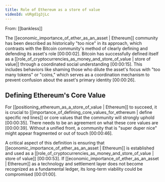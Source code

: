 ```yaml
---
title: Role of Ethereum as a store of value
videoId: vURgd1g3jLc
---
```


From: [[bankless]] <br/> 

The [[economic_importance_of_ether_as_an_asset | Ethereum]] community has been described as historically "too nice" in its approach, which contrasts with the Bitcoin community's method of clearly defining and defending its asset's role <a class="yt-timestamp" data-t="00:00:02">[00:00:02]</a>. Bitcoin has successfully defined itself as a [[role_of_cryptocurrencies_as_money_and_store_of_value | store of value]] through a coordinated social understanding <a class="yt-timestamp" data-t="00:00:15">[00:00:15]</a>. This includes behaviors like shaming those who dilute the asset's focus with "too many tokens" or "coins," which serves as a coordination mechanism to prevent confusion about the asset's primary identity <a class="yt-timestamp" data-t="00:00:26">[00:00:26]</a>.

## Defining Ethereum's Core Value

For [[positioning_ethereum_as_a_store_of_value | Ethereum]] to succeed, it is crucial to [[importance_of_defining_core_values_for_ethereum | define specific red lines]] or core values that the community will strongly uphold <a class="yt-timestamp" data-t="00:00:35">[00:00:35]</a>. There needs to be an agreement on what these core values are <a class="yt-timestamp" data-t="00:00:39">[00:00:39]</a>. Without a unified front, a community that is "super duper nice" might appear fragmented or out of touch <a class="yt-timestamp" data-t="00:00:46">[00:00:46]</a>.

A critical aspect of this definition is ensuring that [[economic_importance_of_ether_as_an_asset | Ethereum]] is established and used as a [[role_of_cryptocurrencies_as_money_and_store_of_value | store of value]] <a class="yt-timestamp" data-t="00:00:53">[00:00:53]</a>. If [[economic_importance_of_ether_as_an_asset | Ethereum]] as a technology and settlement layer does not become recognized as a fundamental ledger, its long-term viability could be compromised <a class="yt-timestamp" data-t="00:01:00">[00:01:00]</a>.